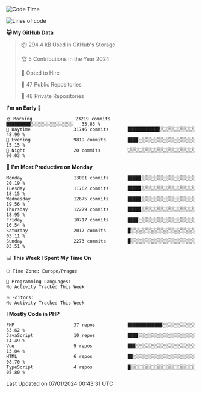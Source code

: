 <!--START_SECTION:waka-->
![Code Time](http://img.shields.io/badge/Code%20Time-1%2C583%20hrs%2058%20mins-blue)

![Lines of code](https://img.shields.io/badge/From%20Hello%20World%20I%27ve%20Written-20.6%20million%20lines%20of%20code-blue)

**🐱 My GitHub Data** 

> 📦 294.4 kB Used in GitHub's Storage 
 > 
> 🏆 5 Contributions in the Year 2024
 > 
> 💼 Opted to Hire
 > 
> 📜 47 Public Repositories 
 > 
> 🔑 48 Private Repositories 
 > 
**I'm an Early 🐤** 

```text
🌞 Morning                23219 commits       █████████░░░░░░░░░░░░░░░░   35.83 % 
🌆 Daytime                31746 commits       ████████████░░░░░░░░░░░░░   48.99 % 
🌃 Evening                9819 commits        ████░░░░░░░░░░░░░░░░░░░░░   15.15 % 
🌙 Night                  20 commits          ░░░░░░░░░░░░░░░░░░░░░░░░░   00.03 % 
```
📅 **I'm Most Productive on Monday** 

```text
Monday                   13081 commits       █████░░░░░░░░░░░░░░░░░░░░   20.19 % 
Tuesday                  11762 commits       █████░░░░░░░░░░░░░░░░░░░░   18.15 % 
Wednesday                12675 commits       █████░░░░░░░░░░░░░░░░░░░░   19.56 % 
Thursday                 12279 commits       █████░░░░░░░░░░░░░░░░░░░░   18.95 % 
Friday                   10717 commits       ████░░░░░░░░░░░░░░░░░░░░░   16.54 % 
Saturday                 2017 commits        █░░░░░░░░░░░░░░░░░░░░░░░░   03.11 % 
Sunday                   2273 commits        █░░░░░░░░░░░░░░░░░░░░░░░░   03.51 % 
```


📊 **This Week I Spent My Time On** 

```text
🕑︎ Time Zone: Europe/Prague

💬 Programming Languages: 
No Activity Tracked This Week

🔥 Editors: 
No Activity Tracked This Week
```

**I Mostly Code in PHP** 

```text
PHP                      37 repos            █████████████░░░░░░░░░░░░   53.62 % 
JavaScript               10 repos            ████░░░░░░░░░░░░░░░░░░░░░   14.49 % 
Vue                      9 repos             ███░░░░░░░░░░░░░░░░░░░░░░   13.04 % 
HTML                     6 repos             ██░░░░░░░░░░░░░░░░░░░░░░░   08.70 % 
TypeScript               4 repos             █░░░░░░░░░░░░░░░░░░░░░░░░   05.80 % 
```




 Last Updated on 07/01/2024 00:43:31 UTC
<!--END_SECTION:waka-->
<!--
**AlexKratky/AlexKratky** is a ✨ _special_ ✨ repository because its `README.md` (this file) appears on your GitHub profile.

Here are some ideas to get you started:

- 🔭 I’m currently working on ...
- 🌱 I’m currently learning ...
- 👯 I’m looking to collaborate on ...
- 🤔 I’m looking for help with ...
- 💬 Ask me about ...
- 📫 How to reach me: ...
- 😄 Pronouns: ...
- ⚡ Fun fact: ...
-->

